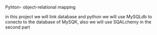 Pyhton- object-relational mapping

in this project we will link database and python
we will use MySQLdb to conecto to the database of MySQK,
also we will use SQALchemy in the second part

